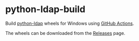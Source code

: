# python-ldap-build
Build [python-ldap](https://github.com/python-ldap/python-ldap) wheels for Windows using [GitHub Actions](https://github.com/cgohlke/python-ldap-build/actions/workflows/wheel.yml).

The wheels can be downloaded from the [Releases](https://github.com/cgohlke/python-ldap-build/releases) page.
